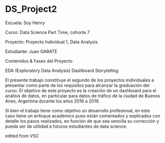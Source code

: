 # DS_Project2

Escuela: Soy Henry

Curso: Data Science Part Time, cohorte 7

Proyecto: Proyecto Individual 1, Data Analysis

Estudiante: Juan GARATE



Contenidos & Fases del Proyecto


EDA (Exploratory Data Analysis)
Dashboard 
Storytelling


El presente trabajo constituye el segundo de los proyectos individuales a presentar como parte de los requisitos para alcanzar la graduación del curso. El objetivo de este proyecto es la creación de un dashboard para el análisis de datos, en particular para datos de tráfico de la ciudad de Buenos Aires, Argentina durante los años 2016 a 2019.

Si bien el trabajo tiene como objetivo un desarrollo profesional, en este caso tiene un enfoque académico pues están comentados y explicados con detalle los pasos realizados, en función de que sea sencilla su corrección y pueda ser de utilidad a futuros estudiantes de data science.

edited from VSC
